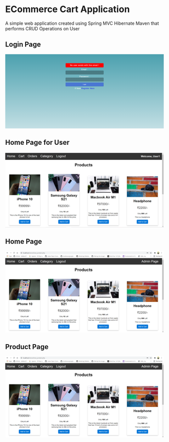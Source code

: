 # ECommerce Cart Application
A simple web application created using Spring MVC Hibernate Maven that performs CRUD Operations on User

## Login Page
![Login Page](SS/login_page.png)

## Home Page for User
![Home Page for User](SS/home_page_user.png)

## Home Page
![Home Page](SS/home_page.png)

## Product Page
![Home Page](SS/home_page.png)
